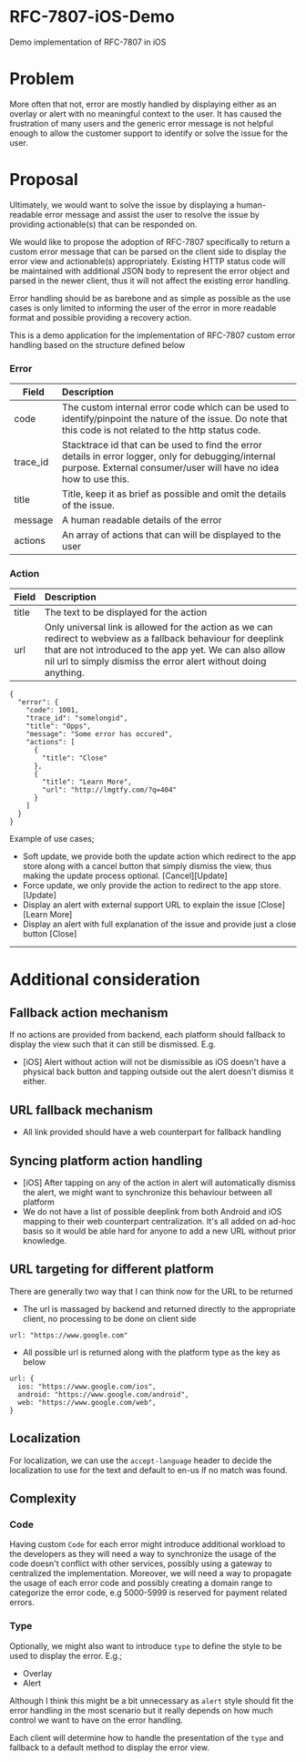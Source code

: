 # RFC-7807-iOS-Demo
Demo implementation of RFC-7807 in iOS

# Problem

More often that not, error are mostly handled by displaying either as an overlay or alert with no meaningful context to the user. It has caused the frustration of many users and the generic error message is not helpful enough to allow the customer support to identify or solve the issue for the user.

# Proposal

Ultimately, we would want to solve the issue by displaying a human-readable error message and assist the user to resolve the issue by providing actionable(s) that can be responded on.

We would like to propose the adoption of RFC-7807 specifically to return a custom error message that can be parsed on the client side to display the error view and actionable(s) appropriately. Existing HTTP status code will be maintained with additional JSON body to represent the error object and parsed in the newer client, thus it will not affect the existing error handling.

Error handling should be as barebone and as simple as possible as the use cases is only limited to informing the user of the error in more readable format and possible providing a recovery action.

This is a demo application for the implementation of RFC-7807 custom error handling based on the structure defined below

### Error
| Field     | Description   |
| --------- | :------------ |
| code      | The custom internal error code which can be used to identify/pinpoint the nature of the issue. Do note that this code is not related to the http status code. |
| trace_id  | Stacktrace id that can be used to find the error details in error logger, only for debugging/internal purpose. External consumer/user will have no idea how to use this.|
| title     | Title, keep it as brief as possible and omit the details of the issue.| 
| message   | A human readable details of the error |
| actions   | An array of actions that can will be displayed to the user |

### Action

| Field     | Description   |
| --------- | :------------ |
| title     | The text to be displayed for the action |
| url       | Only universal link is allowed for the action as we can redirect to webview as a fallback behaviour for deeplink that are not introduced to the app yet. We can also allow nil url to simply dismiss the error alert without doing anything. |

```
{
  "error": {
    "code": 1001,  
    "trace_id": "somelongid",
    "title": "Opps",
    "message": "Some error has occured",
    "actions": [
      { 
        "title": "Close"
      }, 
      {
        "title": "Learn More", 
        "url": "http://lmgtfy.com/?q=404"
      }
    ]
  }
}
```

Example of use cases;
- Soft update, we provide both the update action which redirect to the app store along with a cancel button that simply dismiss the view, thus making the update process optional.
[Cancel][Update]
- Force update, we only provide the action to redirect to the app store.
[Update]
- Display an alert with external support URL to explain the issue 
[Close][Learn More]
- Display an alert with full explanation of the issue and provide just a close button
[Close]

---

# Additional consideration

## Fallback action mechanism
If no actions are provided from backend, each platform should fallback to display the view such that it can still be dismissed.
E.g. 
- [iOS] Alert without action will not be dismissible as iOS doesn't have a physical back button and tapping outside out the alert doesn't dismiss it either.

## URL fallback mechanism
- All link provided should have a web counterpart for fallback handling

## Syncing platform action handling
- [iOS] After tapping on any of the action in alert will automatically dismiss the alert, we might want to synchronize this behaviour between all platform
- We do not have a list of possible deeplink from both Android and iOS mapping to their web counterpart centralization. It's all added on ad-hoc basis so it would be able hard for anyone to add a new URL without prior knowledge.

## URL targeting for different platform

There are generally two way that I can think now for the URL to be returned
- The url is massaged by backend and returned directly to the appropriate client, no processing to be done on client side
```
url: "https://www.google.com"
```
- All possible url is returned along with the platform type as the key as below
```
url: {
  ios: "https://www.google.com/ios",
  android: "https://www.google.com/android",
  web: "https://www.google.com/web",
}
```

## Localization

For localization, we can use the `accept-language` header to decide the localization to use for the text and default to en-us if no match was found.

## Complexity

### Code

Having custom `Code` for each error might introduce additional workload to the developers as they will need a way to synchronize the usage of the code doesn't conflict with other services, possibly using a gateway to centralized the implementation. Moreover, we will need a way to propagate the usage of each error code and possibly creating a domain range to categorize the error code, e.g 5000-5999 is reserved for payment related errors.

### Type

Optionally, we might also want to introduce `type` to define the style to be used to display the error. E.g.;
- Overlay
- Alert

Although I think this might be a bit unnecessary as `alert` style should fit the error handling in the most scenario but it really depends on how much control we want to have on the error handling.

Each client will determine how to handle the presentation of the `type` and fallback to a default method to display the error view.
